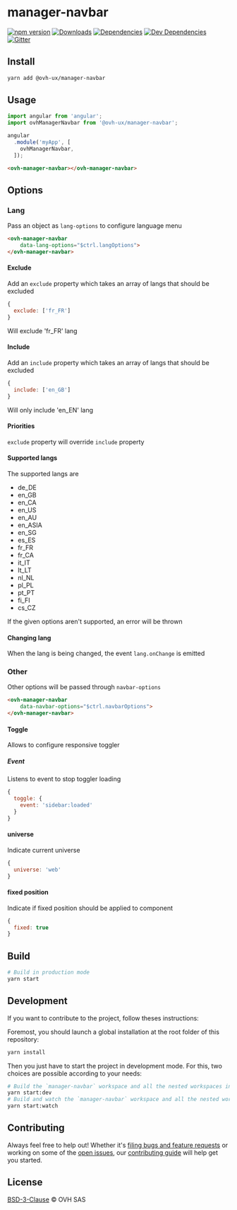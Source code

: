 # manager-navbar

[![npm version](https://badgen.net/npm/v/@ovh-ux/manager-navbar)](https://www.npmjs.com/package/@ovh-ux/manager-navbar) [![Downloads](https://badgen.net/npm/dt/@ovh-ux/manager-navbar)](https://npmjs.com/package/@ovh-ux/manager-navbar) [![Dependencies](https://badgen.net/david/dep/ovh-ux/manager/packages/manager/modules/navbar)](https://npmjs.com/package/@ovh-ux/manager-navbar?activeTab=dependencies) [![Dev Dependencies](https://badgen.net/david/dev/ovh-ux/manager/packages/manager/modules/navbar)](https://npmjs.com/package/@ovh-ux/manager-navbar?activeTab=dependencies) [![Gitter](https://badgen.net/badge/gitter/ovh-ux/blue?icon=gitter)](https://gitter.im/ovh/ux)

## Install

```sh
yarn add @ovh-ux/manager-navbar
```

## Usage

```js
import angular from 'angular';
import ovhManagerNavbar from '@ovh-ux/manager-navbar';

angular
  .module('myApp', [
    ovhManagerNavbar,
  ]);
```

```html
<ovh-manager-navbar></ovh-manager-navbar>
````

## Options 

### Lang

Pass an object as `lang-options` to configure language menu 

```html
<ovh-manager-navbar 
    data-lang-options="$ctrl.langOptions">
</ovh-manager-navbar>
```

#### Exclude 

Add an `exclude` property which takes an array of langs that should be excluded

```js
{
  exclude: ['fr_FR']
}
```

Will exclude 'fr_FR' lang

#### Include 

Add an `include` property which takes an array of langs that should be excluded

```js
{
  include: ['en_GB']
}
```

Will only include 'en_EN' lang

#### Priorities

`exclude` property will override `include` property

#### Supported langs

The supported langs are 

* de_DE
* en_GB
* en_CA
* en_US
* en_AU
* en_ASIA
* en_SG
* es_ES
* fr_FR
* fr_CA
* it_IT
* lt_LT
* nl_NL
* pl_PL
* pt_PT
* fi_FI
* cs_CZ

If the given options aren't supported, an error will be thrown 

#### Changing lang 

When the lang is being changed, the event `lang.onChange` is emitted

### Other 

Other options will be passed through `navbar-options`

```html
<ovh-manager-navbar 
    data-navbar-options="$ctrl.navbarOptions">
</ovh-manager-navbar>
````

#### Toggle 

Allows to configure responsive toggler 

##### Event 

Listens to event to stop toggler loading

```js
{
  toggle: {
    event: 'sidebar:loaded'
  }
}
```

#### universe 

Indicate current universe

```js
{
  universe: 'web'
}
```

#### fixed position 

Indicate if fixed position should be applied to component

```js
{
  fixed: true
}
```


## Build

```sh
# Build in production mode
yarn start
```

## Development

If you want to contribute to the project, follow theses instructions:

Foremost, you should launch a global installation at the root folder of this repository:

```sh
yarn install
```

Then you just have to start the project in development mode. For this, two choices are possible according to your needs:

```sh
# Build the `manager-navbar` workspace and all the nested workspaces in development mode and watch only `manager-navbar` workspace
yarn start:dev
# Build and watch the `manager-navbar` workspace and all the nested workspaces in development mode
yarn start:watch
```

## Contributing

Always feel free to help out! Whether it's [filing bugs and feature requests](https://github.com/ovh/manager/issues/new) or working on some of the [open issues](https://github.com/ovh/manager/issues), our [contributing guide](https://github.com/ovh/manager/blob/master/CONTRIBUTING.md) will help get you started.

## License

[BSD-3-Clause](LICENSE) © OVH SAS
